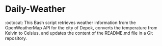 # Daily-Weather
:octocat: This Bash script retrieves weather information from the OpenWeatherMap API for the city of Depok, converts the temperature from Kelvin to Celsius, and updates the content of the README.md file in a Git repository.
